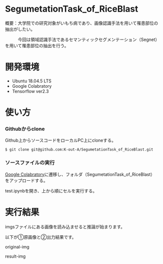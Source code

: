 # SegumetationTask_of_RiceBlast
概要：大学院での研究対象がいもち病であり、画像認識手法を用いて罹患部位の抽出がしたい。

　　　今回は領域認識手法であるセマンティックセグメンテーション（Segnet）を用いて罹患部位の抽出を行う。
   
# 開発環境
- Ubuntu 18.04.5 LTS
- Google Colabratory
- Tensorflow ver2.3
# 使い方
### Githubからclone
Github上からソースコードをローカルPC上にcloneする。
```
$ git clone git@github.com:K-out-A/SegumetationTask_of_RiceBlast.git
```
### ソースファイルの実行
[Google Colabratory](https://colab.research.google.com/notebooks/intro.ipynb?hl=ja#recent=true"Colabratoryへようこそ")に遷移し、フォルダ（SegumetationTask_of_RiceBlast）をアップロードする。

test.ipynbを開き、上から順にセルを実行する。

# 実行結果
imgsファイルにある画像を読み込ませると推論が始まります。

以下が➀原画像と➁出力結果です。

original-img

result-img
